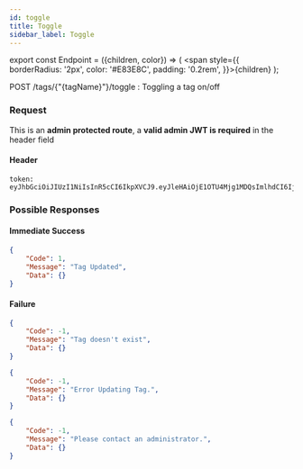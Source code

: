```yaml
---
id: toggle
title: Toggle
sidebar_label: Toggle
---
```


export const Endpoint = ({children, color}) => ( <span style={{
      borderRadius: '2px',
      color: '#E83E8C',
      padding: '0.2rem',
    }}>{children}</span> );

<Endpoint>POST /tags/{"{tagName}"}/toggle </Endpoint>: Toggling a tag on/off

### Request
This is an **admin protected route**, a **valid admin JWT is required** in the header field
#### Header
```
token: eyJhbGciOiJIUzI1NiIsInR5cCI6IkpXVCJ9.eyJleHAiOjE1OTU4Mjg1MDQsImlhdCI6IjIwMjAtMDctMjdUMDE6MzY6NDQuNDYwMTkyOS0wNDowMCIsInN1YiI6ImFkbWluIn0.jfC8lgQEcEQxUaG0mNibzeX5BD1uUQ7wQdM0LhxHrBQ
```

### Possible Responses
#### Immediate Success
```json
{
	"Code": 1,
	"Message": "Tag Updated",
	"Data": {}
}
```
#### Failure
```json
{
	"Code": -1,
	"Message": "Tag doesn't exist",
	"Data": {}
}
```
```json
{
	"Code": -1,
	"Message": "Error Updating Tag.",
	"Data": {}
}
```
```json
{
	"Code": -1,
	"Message": "Please contact an administrator.",
	"Data": {}
}
```

